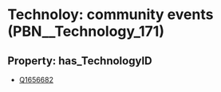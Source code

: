 # Technoloy: __community events__ (PBN__Technology_171)

## Property: has_TechnologyID

* [Q1656682](Q1656682)

